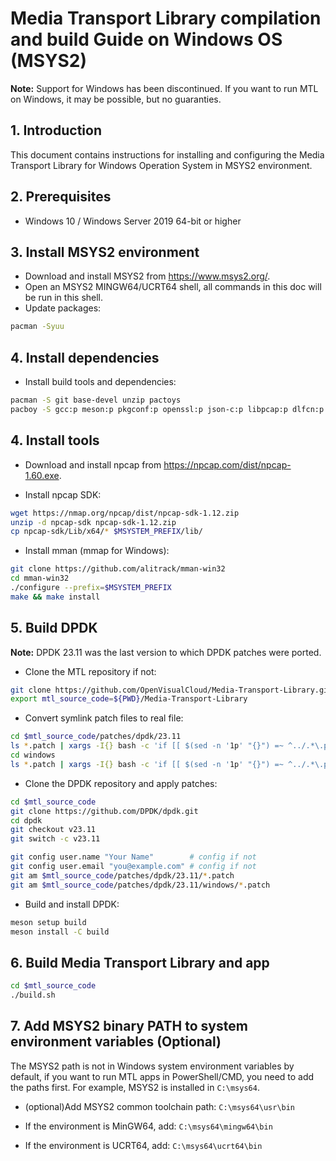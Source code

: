 # Media Transport Library compilation and build Guide on Windows OS (MSYS2)

**Note:** Support for Windows has been discontinued. If you want to run MTL on Windows, it may be possible, but no guaranties.

## 1. Introduction

This document contains instructions for installing and configuring the Media Transport Library for Windows Operation System in MSYS2 environment.

## 2. Prerequisites

* Windows 10 / Windows Server 2019 64-bit or higher

## 3. Install MSYS2 environment

* Download and install MSYS2 from <https://www.msys2.org/>.
* Open an MSYS2 MINGW64/UCRT64 shell, all commands in this doc will be run in this shell.
* Update packages:

```bash
pacman -Syuu
```

## 4. Install dependencies

* Install build tools and dependencies:

```bash
pacman -S git base-devel unzip pactoys
pacboy -S gcc:p meson:p pkgconf:p openssl:p json-c:p libpcap:p dlfcn:p SDL2:p SDL2_ttf:p gtest:p
```

## 4. Install tools

* Download and install npcap from <https://npcap.com/dist/npcap-1.60.exe>.

* Install npcap SDK:

```bash
wget https://nmap.org/npcap/dist/npcap-sdk-1.12.zip
unzip -d npcap-sdk npcap-sdk-1.12.zip
cp npcap-sdk/Lib/x64/* $MSYSTEM_PREFIX/lib/
```

* Install mman (mmap for Windows):

```bash
git clone https://github.com/alitrack/mman-win32
cd mman-win32
./configure --prefix=$MSYSTEM_PREFIX
make && make install
```

## 5. Build DPDK

**Note:** DPDK 23.11 was the last version to which DPDK patches were ported.

* Clone the MTL repository if not:

```bash
git clone https://github.com/OpenVisualCloud/Media-Transport-Library.git
export mtl_source_code=${PWD}/Media-Transport-Library
```

* Convert symlink patch files to real file:

```bash
cd $mtl_source_code/patches/dpdk/23.11
ls *.patch | xargs -I{} bash -c 'if [[ $(sed -n '1p' "{}") =~ ^../.*\.patch$ ]]; then cp "$(cat "{}")" "{}"; fi'
cd windows
ls *.patch | xargs -I{} bash -c 'if [[ $(sed -n '1p' "{}") =~ ^../.*\.patch$ ]]; then cp "$(cat "{}")" "{}"; fi'
```

* Clone the DPDK repository and apply patches:

```bash
cd $mtl_source_code
git clone https://github.com/DPDK/dpdk.git
cd dpdk
git checkout v23.11
git switch -c v23.11

git config user.name "Your Name"        # config if not
git config user.email "you@example.com" # config if not
git am $mtl_source_code/patches/dpdk/23.11/*.patch
git am $mtl_source_code/patches/dpdk/23.11/windows/*.patch
```

* Build and install DPDK:

```bash
meson setup build
meson install -C build
```

## 6. Build Media Transport Library and app

```bash
cd $mtl_source_code
./build.sh
```

## 7. Add MSYS2 binary PATH to system environment variables (Optional)

The MSYS2 path is not in Windows system environment variables by default, if you want to run MTL apps in PowerShell/CMD, you need to add the paths first. For example, MSYS2 is installed in `C:\msys64`.

* (optional)Add MSYS2 common toolchain path: `C:\msys64\usr\bin`

* If the environment is MinGW64, add: `C:\msys64\mingw64\bin`

* If the environment is UCRT64, add: `C:\msys64\ucrt64\bin`
